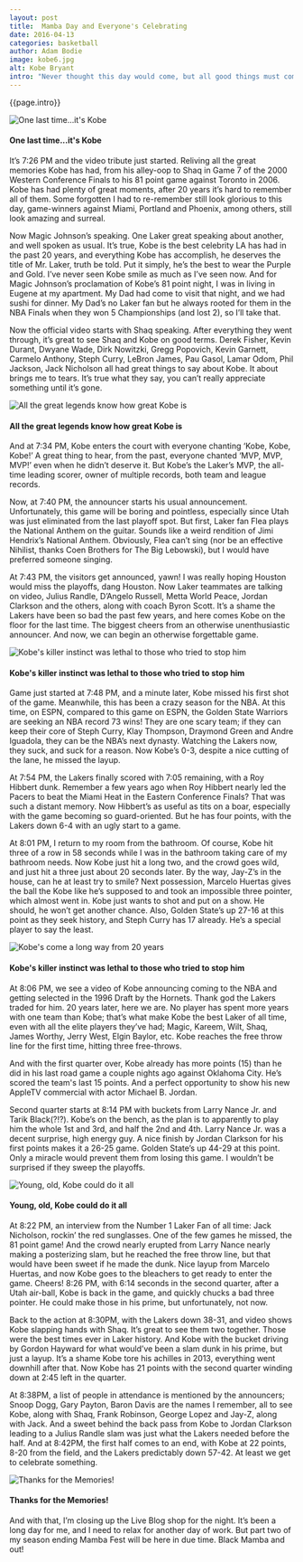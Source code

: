 ```yaml
---
layout: post
title:  Mamba Day and Everyone's Celebrating
date: 2016-04-13
categories: basketball
author: Adam Bodie
image: kobe6.jpg
alt: Kobe Bryant
intro: "Never thought this day would come, but all good things must come to an end. For Kobe Bryant, his final day is today at home, against the Utah Jazz. Here are my thoughts watching the finale."
---
```


<div class="article">
<p>{{page.intro}}</p>

<div class="blog-pic">
		<img src="/img/kobe6.jpg" data-toggle="tooltip" title="One last time...it's Kobe" class="image block img-responsive">
	<h4>One last time...it's Kobe</h4>
</div>

<p>It’s 7:26 PM and the video tribute just started.  Reliving all the great memories Kobe has had, from his alley-oop to Shaq in Game 7 of the 2000 Western Conference Finals to his 81 point game against Toronto in 2006.  Kobe has had plenty of great moments, after 20 years it’s hard to remember all of them.  Some forgotten I had to re-remember still look glorious to this day, game-winners against Miami, Portland and Phoenix, among others, still look amazing and surreal.</p>

<p>Now Magic Johnson’s speaking.  One Laker great speaking about another, and well spoken as usual.  It’s true, Kobe is the best celebrity LA has had in the past 20 years, and everything Kobe has accomplish, he deserves the title of Mr. Laker, truth be told.  Put it simply, he’s the best to wear the Purple and Gold.  I’ve never seen Kobe smile as much as I’ve seen now.  And for Magic Johnson’s proclamation of Kobe’s 81 point night, I was in living in Eugene at my apartment.  My Dad had come to visit that night, and we had sushi for dinner.  My Dad’s no Laker fan but he always rooted for them in the NBA Finals when they won 5 Championships (and lost 2), so I’ll take that.</p>

<p>Now the official video starts with Shaq speaking.  After everything they went through, it’s great to see Shaq and Kobe on good terms.  Derek Fisher, Kevin Durant, Dwyane Wade, Dirk Nowitzki, Gregg Popovich, Kevin Garnett, Carmelo Anthony, Steph Curry, LeBron James, Pau Gasol, Lamar Odom, Phil Jackson, Jack Nicholson all had great things to say about Kobe.  It about brings me to tears.  It’s true what they say, you can’t really appreciate something until it’s gone.</p>

<div class="blog-pic">
		<img src="/img/kobe2.jpg" data-toggle="tooltip" title="All the great legends know how great Kobe is" class="image block img-responsive">
	<h4>All the great legends know how great Kobe is</h4>
</div>

<p>And at 7:34 PM, Kobe enters the court with everyone chanting ‘Kobe, Kobe, Kobe!’  A great thing to hear, from the past, everyone chanted ‘MVP, MVP, MVP!’ even when he didn’t deserve it.  But Kobe’s the Laker’s MVP, the all-time leading scorer, owner of multiple records, both team and league records.</p>

<p>Now, at 7:40 PM, the announcer starts his usual announcement.  Unfortunately, this game will be boring and pointless, especially since Utah was just eliminated from the last playoff spot.  But first, Laker fan Flea plays the National Anthem on the guitar.  Sounds like a weird rendition of Jimi Hendrix’s National Anthem.  Obviously, Flea can’t sing (nor be an effective Nihilist, thanks Coen Brothers for The Big Lebowski), but I would have preferred someone singing.</p>

<p>At 7:43 PM, the visitors get announced, yawn!  I was really hoping Houston would miss the playoffs, dang Houston.  Now Laker teammates are talking on video, Julius Randle, D’Angelo Russell, Metta World Peace, Jordan Clarkson and the others, along with coach Byron Scott.  It’s a shame the Lakers have been so bad the past few years, and here comes Kobe on the floor for the last time.  The biggest cheers from an otherwise unenthusiastic announcer.  And now, we can begin an otherwise forgettable game.</p>

<div class="blog-pic">
		<img src="/img/kobe4.jpg" data-toggle="tooltip" title="Kobe's killer instinct was lethal to those who tried to stop him" class="image block img-responsive">
	<h4>Kobe's killer instinct was lethal to those who tried to stop him</h4>
</div>

<p>Game just started at 7:48 PM, and a minute later, Kobe missed his first shot of the game.  Meanwhile, this has been a crazy season for the NBA.  At this time, on ESPN, compared to this game on ESPN, the Golden State Warriors are seeking an NBA record 73 wins!  They are one scary team; if they can keep their core of Steph Curry, Klay Thompson, Draymond Green and Andre Iguadola, they can be the NBA’s next dynasty.  Watching the Lakers now, they suck, and suck for a reason.  Now Kobe’s 0-3, despite a nice cutting of the lane, he missed the layup.</p>

<p>At 7:54 PM, the Lakers finally scored with 7:05 remaining, with a Roy Hibbert dunk.  Remember a few years ago when Roy Hibbert nearly led the Pacers to beat the Miami Heat in the Eastern Conference Finals?  That was such a distant memory.  Now Hibbert’s as useful as tits on a boar, especially with the game becoming so guard-oriented.  But he has four points, with the Lakers down 6-4 with an ugly start to a game.</p>

<p>At 8:01 PM, I return to my room from the bathroom.  Of course, Kobe hit three of a row in 58 seconds while I was in the bathroom taking care of my bathroom needs.  Now Kobe just hit a long two, and the crowd goes wild, and just hit a three just about 20 seconds later.  By the way, Jay-Z’s in the house, can he at least try to smile?  Next possession, Marcelo Huertas gives the ball the Kobe like he’s supposed to and took an impossible three pointer, which almost went in.  Kobe just wants to shot and put on a show.  He should, he won’t get another chance.  Also, Golden State’s up 27-16 at this point as they seek history, and Steph Curry has 17 already.  He’s a special player to say the least.</p>

<div class="blog-pic">
		<img src="/img/kobe7.jpg" data-toggle="tooltip" title="Kobe's come a long way from 20 years" class="image block img-responsive pull-right">
	<h4>Kobe's killer instinct was lethal to those who tried to stop him</h4>
</div>

<p>At 8:06 PM, we see a video of Kobe announcing coming to the NBA and getting selected in the 1996 Draft by the Hornets.  Thank god the Lakers traded for him.  20 years later, here we are.  No player has spent more years with one team than Kobe; that’s what make Kobe the best Laker of all time, even with all the elite players they’ve had; Magic, Kareem, Wilt, Shaq, James Worthy, Jerry West, Elgin Baylor, etc.  Kobe reaches the free throw line for the first time, hitting three free-throws.</p>

<p>And with the first quarter over, Kobe already has more points (15) than he did in his last road game a couple nights ago against Oklahoma City.  He’s scored the team's last 15 points.  And a perfect opportunity to show his new AppleTV commercial with actor Michael B. Jordan.</p>

<p>Second quarter starts at 8:14 PM with buckets from Larry Nance Jr. and Tarik Black(?!?).  Kobe’s on the bench, as the plan is to apparently to play him the whole 1st and 3rd, and half the 2nd and 4th.  Larry Nance Jr. was a decent surprise, high energy guy.  A nice finish by Jordan Clarkson for his first points makes it a 26-25 game. Golden State’s up 44-29 at this point.  Only a miracle would prevent them from losing this game.  I wouldn’t be surprised if they sweep the playoffs.</p>


<div class="blog-pic">
		<img src="/img/kobe3.jpg" data-toggle="tooltip" title="Young, old, Kobe could do it all" class="image block img-responsive">
	<h4>Young, old, Kobe could do it all</h4>
</div>


<p>At 8:22 PM, an interview from the Number 1 Laker Fan of all time: Jack Nicholson, rockin’ the red sunglasses.  One of the few games he missed, the 81 point game!  And the crowd nearly erupted from Larry Nance nearly making a posterizing slam, but he reached the free throw line, but that would have been sweet if he made the dunk.  Nice layup from Marcelo Huertas, and now Kobe goes to the bleachers to get ready to enter the game.  Cheers!  8:26 PM, with 6:14 seconds in the second quarter, after a Utah air-ball, Kobe is back in the game, and quickly chucks a bad three pointer.  He could make those in his prime, but unfortunately, not now.</p>

<p>Back to the action at 8:30PM, with the Lakers down 38-31, and video shows Kobe slapping hands with Shaq.  It’s great to see them two together.  Those were the best times ever in Laker history.  And Kobe with the bucket driving by Gordon Hayward for what would’ve been a slam dunk in his prime, but just a layup.  It’s a shame Kobe tore his achilles in 2013, everything went downhill after that.  Now Kobe has 21 points with the second quarter winding down at 2:45 left in the quarter.</p>

<p>At 8:38PM, a list of people in attendance is mentioned by the announcers; Snoop Dogg, Gary Payton, Baron Davis are the names I remember, all to see Kobe, along with Shaq, Frank Robinson, George Lopez and Jay-Z, along with Jack.  And a sweet behind the back pass from Kobe to Jordan Clarkson leading to a Julius Randle slam was just what the Lakers needed before the half.  And at 8:42PM, the first half comes to an end, with Kobe at 22 points, 8-20 from the field, and the Lakers predictably down 57-42.  At least we get to celebrate something.</p>


<div class="blog-pic">
		<img src="/img/kobe8.jpg" data-toggle="tooltip" title="Thanks for the Memories!" class="image block img-responsive pull-right">
	<h4>Thanks for the Memories!</h4>
</div>


<p>And with that, I’m closing up the Live Blog shop for the night.  It’s been a long day for me, and I need to relax for another day of work.  But part two of my season ending Mamba Fest will be here in due time.  Black Mamba and out!</p>

</div>